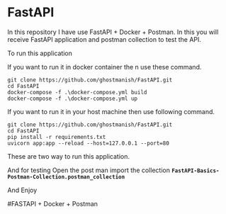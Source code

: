 # FastAPI
In this repository I have use FastAPI + Docker + Postman. In this you will receive FastAPI application and postman collection to test the API.

To run this application

If you want to run it in docker container the n use these command.

```
git clone https://github.com/ghostmanish/FastAPI.git
cd FastAPI
docker-compose -f .\docker-compose.yml build
docker-compose -f .\docker-compose.yml up
```
If you want to run it in your host machine then use following command.

```
git clone https://github.com/ghostmanish/FastAPI.git
cd FastAPI
pip install -r requirements.txt
uvicorn app:app --reload --host=127.0.0.1 --port=80
```

These are two way to run this application.

And for testing Open the post man import the collection **``FastAPI-Basics-Postman-Collection.postman_collection``**

And Enjoy

#FASTAPI + Docker + Postman
